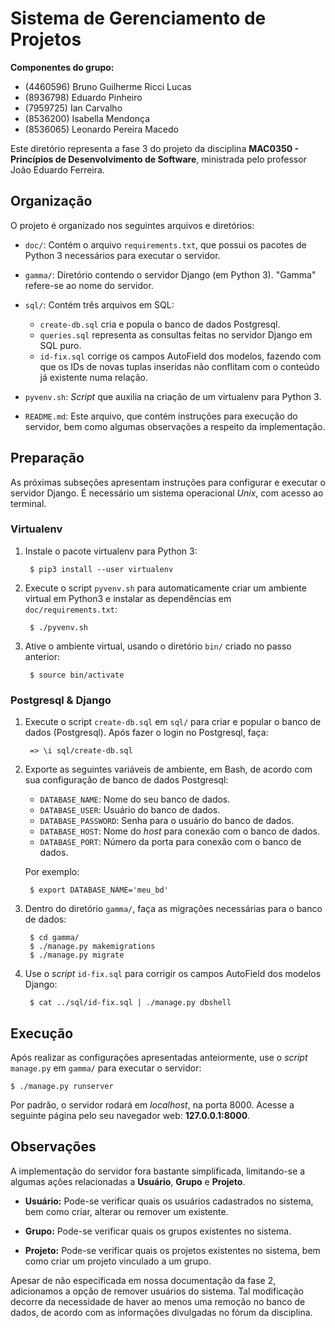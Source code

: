 # Sistema de Gerenciamento de Projetos

**Componentes do grupo:**

- (4460596) Bruno Guilherme Ricci Lucas
- (8936798) Eduardo Pinheiro
- (7959725) Ian Carvalho
- (8536200) Isabella Mendonça
- (8536065) Leonardo Pereira Macedo

Este diretório representa a fase 3 do projeto da disciplina **MAC0350 - Princípios
de Desenvolvimento de Software**, ministrada pelo professor João Eduardo Ferreira.


## Organização

O projeto é organizado nos seguintes arquivos e diretórios:

- `doc/`: Contém o arquivo `requirements.txt`, que possui os pacotes de Python 3
  necessários para executar o servidor.

- `gamma/`: Diretório contendo o servidor Django (em Python 3). "Gamma" refere-se ao
  nome do servidor.

- `sql/`: Contém três arquivos em SQL:

  - `create-db.sql` cria e popula o banco de dados Postgresql.
  - `queries.sql` representa as consultas feitas no servidor Django em SQL puro.
  - `id-fix.sql` corrige os campos AutoField dos modelos, fazendo com que os IDs de
    novas tuplas inseridas não conflitam com o conteúdo já existente numa relação.

- `pyvenv.sh`: *Script* que auxilia na criação de um virtualenv para Python 3.

- `README.md`: Este arquivo, que contém instruções para execução do servidor, bem
  como algumas observações a respeito da implementação.


## Preparação

As próximas subseções apresentam instruções para configurar e executar o servidor
Django. É necessário um sistema operacional *Unix*, com acesso ao terminal.


### Virtualenv

1. Instale o pacote virtualenv para Python 3:

        $ pip3 install --user virtualenv

2. Execute o script `pyvenv.sh` para automaticamente criar um ambiente virtual em
   Python3 e instalar as dependências em `doc/requirements.txt`:

        $ ./pyvenv.sh

3. Ative o ambiente virtual, usando o diretório `bin/` criado no passo anterior:

        $ source bin/activate


### Postgresql & Django

1. Execute o script `create-db.sql` em `sql/` para criar e popular o banco de dados
   (Postgresql). Após fazer o login no Postgresql, faça:

        => \i sql/create-db.sql

2. Exporte as seguintes variáveis de ambiente, em Bash, de acordo com sua
   configuração de banco de dados Postgresql:

    - `DATABASE_NAME`: Nome do seu banco de dados.
    - `DATABASE_USER`: Usuário do banco de dados.
    - `DATABASE_PASSWORD`: Senha para o usuário do banco de dados.
    - `DATABASE_HOST`: Nome do *host* para conexão com o banco de dados.
    - `DATABASE_PORT`: Número da porta para conexão com o banco de dados.

   Por exemplo:

        $ export DATABASE_NAME='meu_bd'

3. Dentro do diretório `gamma/`, faça as migrações necessárias para o banco de dados:

        $ cd gamma/
        $ ./manage.py makemigrations
        $ ./manage.py migrate

4. Use o *script* `id-fix.sql` para corrigir os campos AutoField dos modelos Django:

        $ cat ../sql/id-fix.sql | ./manage.py dbshell


## Execução

Após realizar as configurações apresentadas anteiormente, use o *script* `manage.py`
em `gamma/` para executar o servidor:

    $ ./manage.py runserver

Por padrão, o servidor rodará em *localhost*, na porta 8000. Acesse a seguinte página
pelo seu navegador web: **127.0.0.1:8000**.


## Observações

A implementação do servidor fora bastante simplificada, limitando-se a algumas ações
relacionadas a **Usuário**, **Grupo** e **Projeto**.

- **Usuário:** Pode-se verificar quais os usuários cadastrados no sistema, bem como
  criar, alterar ou remover um existente.

- **Grupo:** Pode-se verificar quais os grupos existentes no sistema.

- **Projeto:** Pode-se verificar quais os projetos existentes no sistema, bem como
  criar um projeto vinculado a um grupo.

Apesar de não especificada em nossa documentação da fase 2, adicionamos a opção de
remover usuários do sistema. Tal modificação decorre da necessidade de haver ao
menos uma remoção no banco de dados, de acordo com as informações divulgadas no
fórum da disciplina.
